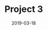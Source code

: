 ---
layout: default

title: "Project 3"
description: "Bla bla bla"
image: "/imgs/test14.jpg"
imagealt: "Default image"
date: 2019-03-18

projectname: "Project 3"
category: "projects"
published: true
comments: true
---